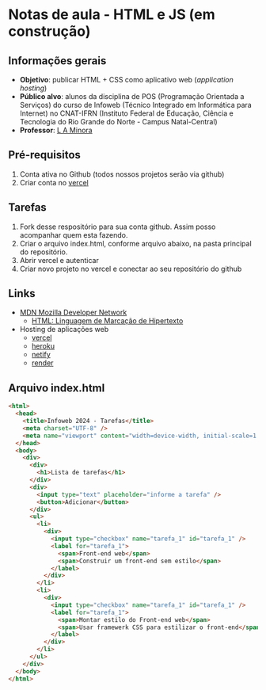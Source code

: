 # Notas de aula - HTML e JS (em construção)

## Informações gerais
- **Objetivo**: publicar HTML + CSS como aplicativo web (_application hosting_)
- **Público alvo**: alunos da disciplina de POS (Programação Orientada a Serviços) do curso de Infoweb (Técnico Integrado em Informática para Internet) no CNAT-IFRN (Instituto Federal de Educação, Ciência e Tecnologia do Rio Grande do Norte - Campus Natal-Central)
- **Professor**: [L A Minora](https://github.com/leonardo-minora/)

## Pré-requisitos
1. Conta ativa no Github (todos nossos projetos serão via github)
2. Criar conta no [vercel](vercel.com)

## Tarefas
1. Fork desse respositório para sua conta github. Assim posso acompanhar quem esta fazendo.
2. Criar o arquivo index.html, conforme arquivo abaixo, na pasta principal do repositório.
3. Abrir vercel e autenticar
4. Criar novo projeto no vercel e conectar ao seu repositório do github

## Links
- [MDN Mozilla Developer Network](https://developer.mozilla.org/pt-BR/)
  - [HTML: Linguagem de Marcação de Hipertexto](https://developer.mozilla.org/pt-BR/docs/Web/HTML)
- Hosting de aplicações web
  - [vercel](https://vercel.com/)
  - [heroku](https://www.heroku.com/)
  - [netify](https://www.netlify.com/)
  - [render](https://render.com/)

## Arquivo index.html

```html
<html>
  <head>
    <title>Infoweb 2024 - Tarefas</title>
    <meta charset="UTF-8" />
    <meta name="viewport" content="width=device-width, initial-scale=1.0" />
  </head>
  <body>
    <div>
      <div>
        <h1>Lista de tarefas</h1>
      </div>
      <div>
        <input type="text" placeholder="informe a tarefa" />
        <button>Adicionar</button>
      </div>
      <ul>
        <li>
          <div>
            <input type="checkbox" name="tarefa_1" id="tarefa_1" />
            <label for="tarefa_1">
              <span>Front-end web</span>
              <span>Construir um front-end sem estilo</span>
            </label>
          </div>
        </li>
        <li>
          <div>
            <input type="checkbox" name="tarefa_1" id="tarefa_1" />
            <label for="tarefa_1">
              <span>Montar estilo do Front-end web</span>
              <span>Usar framewerk CSS para estilizar o front-end</span>
            </label>
          </div>
        </li>
      </ul>
    </div>
  </body>
</html>

```
